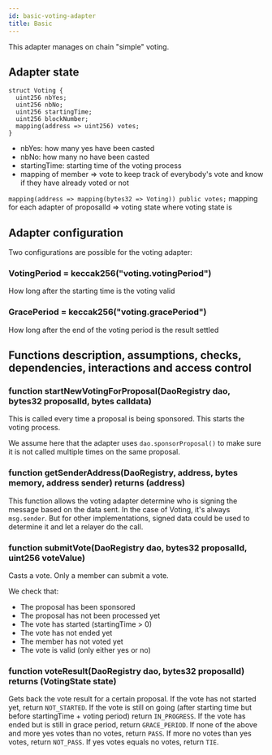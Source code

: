 ```yaml
---
id: basic-voting-adapter
title: Basic
---
```


This adapter manages on chain "simple" voting.

## Adapter state

```solidity
struct Voting {
  uint256 nbYes;
  uint256 nbNo;
  uint256 startingTime;
  uint256 blockNumber;
  mapping(address => uint256) votes;
}

```

- nbYes: how many yes have been casted
- nbNo: how many no have been casted
- startingTime: starting time of the voting process
- mapping of member => vote to keep track of everybody's vote and know if they have already voted or not

`mapping(address => mapping(bytes32 => Voting)) public votes;`
mapping for each adapter of proposalId => voting state where voting state is

## Adapter configuration

Two configurations are possible for the voting adapter:

### VotingPeriod = keccak256("voting.votingPeriod")

How long after the starting time is the voting valid

### GracePeriod = keccak256("voting.gracePeriod")

How long after the end of the voting period is the result settled

## Functions description, assumptions, checks, dependencies, interactions and access control

### function startNewVotingForProposal(DaoRegistry dao, bytes32 proposalId, bytes calldata)

This is called every time a proposal is being sponsored. This starts the voting process.

We assume here that the adapter uses `dao.sponsorProposal()` to make sure it is not called multiple times on the same proposal.

### function getSenderAddress(DaoRegistry, address, bytes memory, address sender) returns (address)

This function allows the voting adapter determine who is signing the message based on the data sent.
In the case of Voting, it's always `msg.sender`. But for other implementations, signed data could be used to determine it and let a relayer do the call.

### function submitVote(DaoRegistry dao, bytes32 proposalId, uint256 voteValue)

Casts a vote. Only a member can submit a vote.

We check that:

- The proposal has been sponsored
- The proposal has not been processed yet
- The vote has started (startingTime > 0)
- The vote has not ended yet
- The member has not voted yet
- The vote is valid (only either yes or no)

### function voteResult(DaoRegistry dao, bytes32 proposalId) returns (VotingState state)

Gets back the vote result for a certain proposal.
If the vote has not started yet, return `NOT_STARTED`.
If the vote is still on going (after starting time but before startingTime + voting period) return `IN_PROGRESS`.
If the vote has ended but is still in grace period, return `GRACE_PERIOD`.
If none of the above and more yes votes than no votes, return `PASS`.
If more no votes than yes votes, return `NOT_PASS`.
If yes votes equals no votes, return `TIE`.
